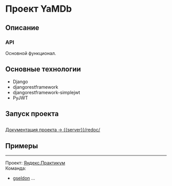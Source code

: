 # Проект YaMDb


## Описание


### API
Основной функционал.

## Основные технологии

+ Django
+ djangorestframework
+ djangorestframework-simplejwt
+ PyJWT

## Запуск проекта

##
[Документация проекта -> {{server}}/redoc/](http://localhost:8000/redoc/)

## Примеры

----

Проект: [Яндекс.Практикум](https://practicum.yandex.ru)  
Команда: 
+ [gseldon](https://github.com/gseldon)
...
